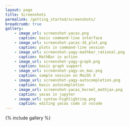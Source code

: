 ```yaml
---
layout: page
title: Screenshots
permalink: /getting_started/screenshots/
breadcrumb: true
gallery:
    - image_url: screenshot-yacas.png
      caption: basic command-line interface
    - image_url: screenshot-yacas-3d_plot.png
      caption: plots in command-line session
    - image_url: screenshot-yagy-mathbar_rational.png
      caption: MathBar in action
    - image_url: screenshot-yagy-graph.png
      caption: basic graph support
    - image_url: screenshot-yagy-on_mac.png
      caption: sample session on MacOS X
    - image_url: screenshot-yagy-autocompletion.png
      caption: basic autocompletion
    - image_url: screenshot-yacas_kernel_mathjax.png
      caption: yacas in jupyter
    - image_url: syntax-highlighting.png
      caption: editing yacas code in vscode
---
```


{% include gallery %}
